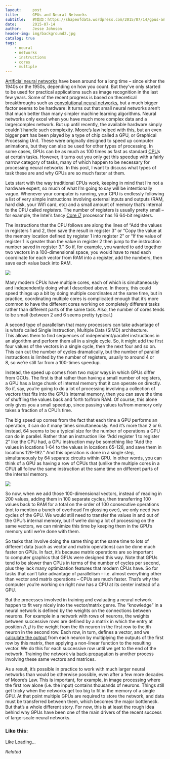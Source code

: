 ```yaml
---
layout:     post
title:      GPUs and Neural Networks
subtitle:   转载自：https://shapeofdata.wordpress.com/2015/07/14/gpus-and-neural-networks/
date:       2015-07-14
author:     Jesse Johnson
header-img: img/background2.jpg
catalog: true
tags:
    - neural
    - networks
    - instructions
    - cores
    - multiple
---
```


[Artificial neural networks](https://shapeofdata.wordpress.com/2013/06/11/neural-networks-1-the-neuron) have been around for a long time – since either the 1940s or the 1950s, depending on how you count. But they’ve only started to be used for practical applications such as image recognition in the last few years. Some of the recent progress is based on theoretical breakthroughs such as [convolutional neural networks](https://shapeofdata.wordpress.com/2015/01/24/convolutional-neural-networks), but a much bigger factor seems to be hardware: It turns out that small neural networks aren’t that much better than many simpler machine learning algorithms. Neural networks only excel when you have much more complex data and a large/complex network. But up until recently, the available hardware simply couldn’t handle such complexity. [Moore’s law](https://en.wikipedia.org/wiki/Moore%27s_law) helped with this, but an even bigger part has been played by a type of chip called a GPU, or Graphical Processing Unit. These were originally designed to speed up computer animations, but they can also be used for other types of processing. In some cases, GPUs can be as much as 100 times as fast as standard [CPU](https://en.wikipedia.org/wiki/Central_processing_unit)s at certain tasks. However, it turns out you only get this speedup with a fairly narrow category of tasks, many of which happen to be necessary for processing neural networks. In this post, I want to discuss what types of task these are and why GPUs are so much faster at them.

Lets start with the way traditional CPUs work, keeping in mind that I’m not a hardware expert, so much of what I’m going to say will be intentionally vague. Whenever your computer is running, your CPU is endlessly following a list of very simple instructions involving external inputs and outputs (RAM, hard disk, your Wifi card, etc) and a small amount of memory that’s internal to the CPU called *registers*. The number of registers is usually pretty small – for example, the Intel’s fancy [Core i7](https://en.wikipedia.org/wiki/Intel_Core#Core_i7) processor has 16 64-bit registers.

The instructions that the CPU follows are along the lines of “Add the values in registers 1 and 2, then save the result in register 3” or “Copy the value at the memory location defined by register 1 into register 2” or “If the value of register 1 is greater than the value in register 2 then jump to the instruction number saved in register 3.” So if, for example, you wanted to add together two vectors in a 100-dimensional space, you would have to read each coordinate for each vector from RAM into a register, add the numbers, then save each value back into RAM.

[![](https://shapeofdata.files.wordpress.com/2015/07/cpu.png?w=640)
](https://shapeofdata.files.wordpress.com/2015/07/cpu.png)

Many modern CPUs have multiple cores, each of which is simultaneously and independently doing what I described above. In theory, this could speed things up a bit by doing multiple coordinates at the same time, but in practice, coordinating multiple cores is complicated enough that it’s more common to have the different cores working on completely different tasks rather than different parts of the same task. Also, the number of cores tends to be small (between 2 and 6 seems pretty typical.)

A second type of parallelism that many processors can take advantage of is what’s called Single Instruction, Multiple Data (SIMD) architecture. This allows them to find sequences of independent/parallel instructions in an algorithm and perform them all in a single cycle. So, it might add the first four values of the vectors in a single cycle, then the next four and so on. This can cut the number of cycles dramatically, but the number of parallel instructions is limited by the number of registers, usually to around 4 or 8, so we’re still far from a 100-times speedup.

Instead, the speed up comes from two major ways in which GPUs differ from GCUs. The first is that rather than having a small number of registers, a GPU has a large chunk of internal memory that it can operate on directly. So if, say, you’re going to do a lot of processing involving a collection of vectors that fits into the GPU’s internal memory, then you can save the time of shuffling the values back and forth to/from RAM. Of course, this alone only gives you a small speedup, since passing values to/from memory only takes a fraction of a CPU’s time.

The big speed up comes from the fact that each time a GPU performs an operation, it can do it many times simultaneously. And it’s more than 2 or 6. Instead, 64 seems to be a typical size for the number of operations a GPU can do in parallel. Rather than an instruction like “Add register 1 to register 2” like the CPU had, a GPU instruction may be something like “Add the values in locations 1-64 to the values in locations 65-128, and save them in locations 129-192.” And this operation is done in a single step, simultaneously by 64 separate circuits within GPU. In other words, you can think of a GPU as having a row of CPUs that (unlike the multiple cores in a CPU) all follow the same instruction at the same time on different parts of the internal memory.

[![](https://shapeofdata.files.wordpress.com/2015/07/gpu.png?w=640)
](https://shapeofdata.files.wordpress.com/2015/07/gpu.png)

So now, when we add those 100-dimensional vectors, instead of reading in 200 values, adding them in 100 separate cycles, then transferring 100 values back to RAM for a total on the order of 100 consecutive operations (not to mention a bunch of overhead I’m glossing over), we only need two cycles of the GPU. We would still need to transfer the values in and out of the GPU’s internal memory, but if we’re doing a lot of processing on the same vectors, we can minimize this time by keeping them in the GPU’s memory until we’re done with them.

So tasks that involve doing the same thing at the same time to lots of different data (such as vector and matrix operations) can be done much faster on GPUs. In fact, it’s because matrix operations are so important to computer graphics that GPUs were designed this way. Note that GPUs tend to be slower than CPUs in terms of the number of cycles per second, plus they lack many optimization features that modern CPUs have. So for tasks that can’t take advantage of parallelism – i.e. almost everything other than vector and matrix operations – CPUs are much faster. That’s why the computer you’re working on right now has a CPU at its center instead of a GPU.

But the processes involved in training and evaluating a neural network happen to fit very nicely into the vector/matrix genre. The “knowledge” in a neural network is defined by the weights on the connections between neurons. For example in a network with rows of neurons, the weights between successive rows are defined by a matrix in which the entry at position *(i, j)* is the weight from the *i*th neuron in the first row to the *j*th neuron in the second row. Each row, in turn, defines a vector, and we [calculate the output](https://shapeofdata.wordpress.com/2013/06/18/neural-networks-2-evaluation) from each neuron by multiplying the outputs of the first row by this matrix, then applying a non-linear function to the resulting vector. We do this for each successive row until we get to the end of the network. Training the network via [back-propagation](https://shapeofdata.wordpress.com/2013/06/24/neural-networks-3-training) is another process involving these same vectors and matrices.

As a result, it’s possible in practice to work with much larger neural networks than would be otherwise possible, even after a few more decades of Moore’s Law. This is important, for example, in image processing where the first row alone (i.e. the input) contains thousands of neurons. Things still get tricky when the networks get too big to fit in the memory of a single GPU. At that point multiple GPUs are required to store the network, and data must be transferred between them, which becomes the major bottleneck. But that’s a whole different story. For now, this is at least the rough idea behind why GPUs have been one of the main drivers of the recent success of large-scale neural networks.





### Like this:

Like Loading...


*Related*

